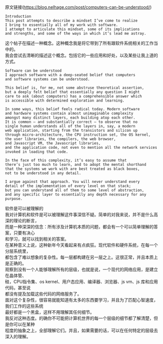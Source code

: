  原文链接(https://blog.nelhage.com/post/computers-can-be-understood/)  

```
Introduction
This post attempts to describe a mindset I’ve come to realize 
I bring to essentially all of my work with software. 
I attempt to articulate this mindset, some of its implications 
and strengths, and some of the ways in which it’s lead me astray.
```
这个帖子在描述一种概念。这种概念我是将它带到了所有跟软件系统相关的工作当中的。  
我会尝试去清晰的描述这个概念。包括它的一些应用和好处，以及某些让我上道的方式。  

```
Software can be understood
I approach software with a deep-seated belief that computers 
and software systems can be understood.

This belief is, for me, not some abstruse theoretical assertion, 
but a deeply felt belief that essentially any question I might 
care to ask (about computers) has a comprehensible answer which 
is accessible with determined exploration and learning.

In some ways, this belief feels radical today. Modern software 
and hardware systems contain almost unimaginable complexity 
amongst many distinct layers, each building atop each other. 
It is common — and substantially correct — to observe that no 
single human understands all of the layers in, say, a modern 
web application, starting from the transistors and silicon up 
through micro-architecture, the CPU instruction set, the OS kernel, 
the user libraries, the compilers, the web browser, 
and Javascript VM, the Javascript libraries, 
and the application code, not even to mention all the network services 
invoked in loading that code.

In the face of this complexity, it’s easy to assume that 
there’s just too much to learn, and to adopt the mental shorthand 
that the systems we work with are best treated as black boxes, 
not to be understood in any detail.

I argue against that approach. You will never understand every 
detail of the implementation of every level on that stack; 
but you can understand all of them to some level of abstraction, 
and any specific layer to essentially any depth necessary for any purpose.
```
软件是可以被理解的  
我对计算机和软件是可以被理解这件事深信不疑。简单的对我来说，并不是什么高深的理论的断言，  
而是一种深深的信念：所有涉及计算机本质的问题，都会有一个可以简单理解的答案，只要有决心  
和学习，就可以找到相关的答案。  
在某种意义上说，这种新年今天看起来有点疯狂。现代软件和硬件系统，在每一个分层系统里，  
都包含了难以想象的复杂性。每一层都构建在另一层之上。这很正常，并且本质上是正确的。  
观察到没有一个人能够理解所有的层级，也就是说，一个现代的网络应用，是建立在晶体管、  
硅，CPU指令集、os kernel、用户态应用、编译器、浏览器、js vm、js 库和应用代码，甚至说  
都没有提及加载这些代码的网络服务了。  
面对这个复杂性，很容易就能知道有太多的东西要学习，并且为了匹配心智速度，我们工作的这些系统  
最好都是一个黑盒，这样不用理解其任何细节。  
我反对这种态度。的确你不可能把计算机世界的每一个层级的细节都了解清楚，但是你可以在某种  
程度的抽象之上，全部理解它们。并且，如果需要的话，可以在任何特定的层级去深入的理解。  
